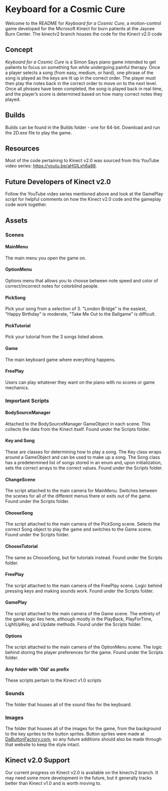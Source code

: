 # Keyboard for a Cosmic Cure
Welcome to the README for *Keyboard for a Cosmic Cure*, a motion-control game developed for the Microsoft Kinect for burn patients at the Jaycee Burn Center.  The kinectv2 branch houses the code for the Kinect v2.0 code

## Concept
*Keyboard for a Cosmic Cure* is a Simon Says piano game intended to get patients to focus on something fun while undergoing painful therapy.  Once a player selects a song (from easy, medium, or hard), one phrase of the song is played as the keys are lit up in the correct order.  The player must then play the notes back in the correct order to move on to the next level.  Once all phrases have been completed, the song is played back in real time, and the player’s score is determined based on how many correct notes they played.

## Builds
Builds can be found in the Builds folder - one for 64-bit.  Download and run the 2D.exe file to play the game.

## Resources
Most of the code pertaining to Kinect v2.0 was sourced from this YouTube video series: https://youtu.be/aHGlLxh6a88. 

## Future Developers of Kinect v2.0
Follow the YouTube video series mentioned above and look at the GamePlay script for helpful comments on how the Kinect v2.0 code and the gameplay code work together. 

## Assets

### Scenes

#### MainMenu
The main menu you open the game on.

#### OptionMenu
Options menu that allows you to choose between note speed and color of correct/incorrect notes for colorblind people.

#### PickSong
Pick your song from a selection of 3.  "London Bridge" is the easiest, "Happy Birthday" is moderate, "Take Me Out to the Ballgame" is difficult.

#### PickTutorial
Pick your tutorial from the 3 songs listed above.

#### Game
The main keyboard game where everything happens.

#### FreePlay
Users can play whatever they want on the piano with no scores or game mechanics.

### Important Scripts

#### BodySourceManager
Attached to the BodySourceManager GameObject in each scene. This collects the data from the Kinect itself. Found under the Scripts folder.

#### Key and Song
These are classes for determining how to play a song.  The Key class wraps around a GameObject and can be used to make up a song.  The Song class has a predetermined list of songs stored in an enum and, upon initialization, sets the correct arrays to the correct values.  Found under the Scripts folder.

#### ChangeScene
The script attached to the main camera for MainMenu.  Switches between the scenes for all of the different menus there or exits out of the game.  Found under the Scripts folder.

#### ChooseSong
The script attached to the main camera of the PickSong scene.  Selects the correct Song object to play the game and switches to the Game scene.  Found under the Scripts folder.

#### ChooseTutorial
The same as ChooseSong, but for tutorials instead.  Found under the Scripts folder.

#### FreePlay
The script attached to the main camera of the FreePlay scene.  Logic behind pressing keys and making sounds work.  Found under the Scripts folder.

#### GamePlay
The script attached to the main camera of the Game scene.  The entirety of the game logic lies here, although mostly in the PlayBack, PlayForTime, LightUpKey, and Update methods.  Found under the Scripts folder.

#### Options
The script attached to the main camera of the OptionMenu scene.  The logic behind storing the player preferences for the game.  Found under the Scripts folder.

#### Any folder with 'Old' as prefix
These scripts pertain to the Kinect v1.0 scripts

### Sounds
The folder that houses all of the sound files for the keyboard.

### Images
The folder that houses all of the images for the game, from the background to the key sprites to the button sprites.  Button sprites were made at [DaButtonFactory.com](https://dabuttonfactory.com/), so any future additions should also be made through that website to keep the style intact.

## Kinect v2.0 Support
Our current progress on Kinect v2.0 is available on the kinectv2 branch.  It may need some more development in the future, but it generally tracks better than Kinect v1.0 and is worth moving to.
